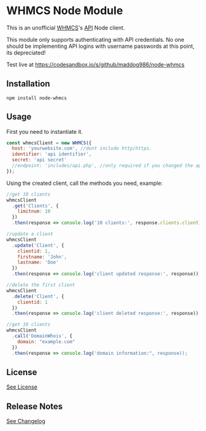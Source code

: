 # WHMCS Node Module

This is an unofficial [WHMCS](https://whmcs.com)'s [API](https://developers.whmcs.com/api/) Node client.

This module only supports authenticating with API credentials. No one should be implementing API logins with username passwords at this point, its depreciated!

Test live at https://codesandbox.io/s/github/maddog986/node-whmcs

## Installation

```
npm install node-whmcs
```

## Usage

First you need to instantiate it.

```javascript
const whmcsClient = new WHMCS({
  host: 'yourwebsite.com', //dont include http/https.
  identifier: 'api identifier',
  secret: 'api secret'
  //endpoint: 'includes/api.php', //only required if you changed the api.php location
});
```

Using the created client, call the methods you need, example:

```javascript
//get 10 clients
whmcsClient
  .get('Clients', {
    limitnum: 10
  })
  .then(response => console.log('10 clients:', response.clients.client));

//update a client
whmcsClient
  .update('Client', {
    clientid: 1,
    firstname: 'John',
    lastname: 'Doe'
  })
  .then(response => console.log('client updated response:', response));

//delete the first client
whmcsClient
  .delete('Client', {
    clientid: 1
  })
  .then(response => console.log('client deleted response:', response));

//get 10 clients
whmcsClient
  .call('DomainWhois', {
    domain: "example.com"
  })
  .then(response => console.log('domain information:", response));
```

## License

[See License](https://github.com/maddog986/node-whmcs/blob/master/LICENSE)

## Release Notes

[See Changelog](https://github.com/maddog986/node-whmcs/blob/master/CHANGELOG.md)
